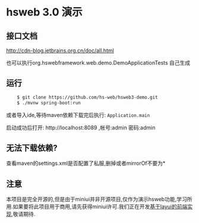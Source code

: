# hsweb 3.0 演示

## 接口文档

http://cdn-blog.jetbrains.org.cn/doc/all.html

也可以执行org.hswebframework.web.demo.DemoApplicationTests 自己生成


## 运行
```bash
    $ git clone https://github.com/hs-web/hsweb3-demo.git
    $ ./mvnw spring-boot:run
```

或者导入ide,等待maven依赖下载完后执行: 
``Application.main``

启动成功后打开: http://localhost:8089 ,帐号:admin 密码:admin

## 无法下载依赖?
查看maven的settings.xml是否配置了私服,删掉或者mirrorOf不要为*


## 注意
本项目是完全开源的,但是由于miniui并非开源项目,仅作为演示hsweb功能,学习所用.如果要将此项目用于商用,请先获得miniui许可.我们正在开发[基于layui的前端实现](https://github.com/hs-web/hsweb-ui-layui),敬请期待.
